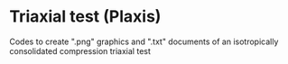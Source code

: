 # Triaxial test (Plaxis)
Codes to create ".png" graphics and ".txt" documents of an isotropically consolidated compression triaxial test
